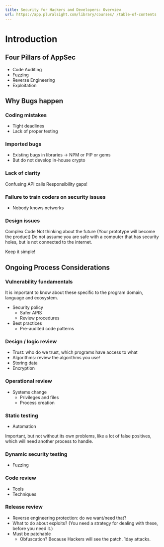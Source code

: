 ```yaml
---
title: Security for Hackers and Developers: Overview
url: https://app.pluralsight.com/library/courses/ /table-of-contents
---
```


# Introduction

## Four Pillars of AppSec

- Code Auditing
- Fuzzing
- Reverse Engineering
- Exploitation

## Why Bugs happen

### Coding mistakes

- Tight deadlines
- Lack of proper testing

### Imported bugs
- Existing bugs in libraries
-> NPM or PIP or gems
- But do not develop in-house crypto

### Lack of clarity

Confusing API calls
Responsibility gaps!

### Failure to train coders on security issues

- Nobody knows networks

### Design issues

Complex Code
Not thinking about the future (Your prototype will become the product)
Do not assume you are safe with a computer that has security holes, but is not connected to the internet.

Keep it simple!

## Ongoing Process Considerations

### Vulnerability fundamentals

It is important to know about these specific to the program domain, language and ecosystem.

- Security policy
  - Safer APIS
  - Review procedures
- Best practices
  - Pre-audited code patterns

### Design / logic review

- Trust: who do we trust, which programs have access to what
- Algorithms: review the algorithms you use!
- Storing data
- Encryption

### Operational review

- Systems change
  - Privileges and files
  - Process creation

### Static testing

- Automation

Important, but not without its own problems, like a lot of false positives, which will need another process to handle.

### Dynamic security testing

- Fuzzing

### Code review

- Tools
- Techniques

### Release review

- Reverse engineering protection: do we want/need that?
- What to do about exploits? (You need a strategy for dealing with these, before you need it.)
- Must be patchable
  - Obfuscation? Because Hackers will see the patch. 1day attacks.

